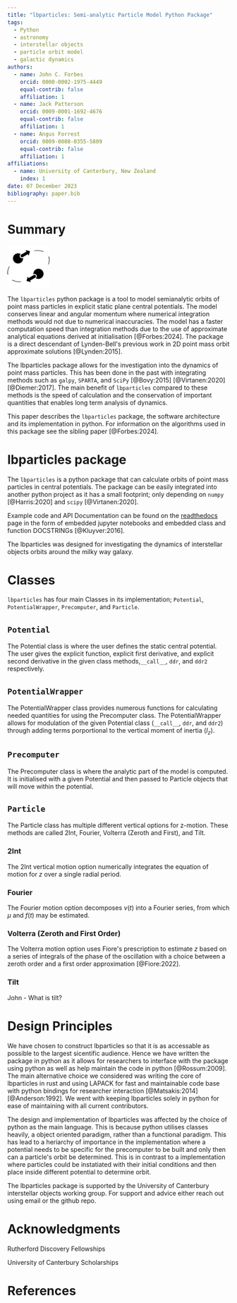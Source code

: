 ```yaml
---
title: "lbparticles: Semi-analytic Particle Model Python Package"
tags:
  - Python
  - astronomy
  - interstellar objects
  - particle orbit model
  - galactic dynamics
authors:
  - name: John C. Forbes
    orcid: 0000-0002-1975-4449
    equal-contrib: false
    affiliation: 1
  - name: Jack Patterson
    orcid: 0009-0001-1692-4676
    equal-contrib: false
    affiliation: 1
  - name: Angus Forrest
    orcid: 0009-0008-0355-5809
    equal-contrib: false
    affiliation: 1
affiliations:
  - name: University of Canterbury, New Zealand
    index: 1
date: 07 December 2023
bibliography: paper.bib
---
```


# Summary

![lbparticles logo](logo.png)


The `lbparticles` python package is a tool to model semianalytic orbits of point mass particles in explicit static plane central potentials. The model conserves linear and angular momentum where numerical integration methods would not due to numerical inaccuracies. The model has a faster computation speed than integration methods due to the use of approximate analytical equations derived at initialisation [@Forbes:2024]. The package is a direct descendant of Lynden-Bell's previous work in 2D point mass orbit approximate solutions [@Lynden:2015].

The lbparticles package allows for the investigation into the dynamics of point mass particles. This has been done in the past with integrating methods such as `galpy`, `SPARTA`, and `SciPy` [@Bovy:2015] [@Virtanen:2020] [@Diemer:2017]. The main benefit of `lbparticles` compared to these methods is the speed of calculation and the conservation of important quantities that enables long term analysis of dynamics.

This paper describes the `lbparticles` package, the software architecture and its implementation in python. For information on the algorithms used in this package see the sibling paper [@Forbes:2024].

# lbparticles package

The `lbparticles` is a python package that can calculate orbits of point mass particles in central potentials. The package can be easily integrated into another python project as it has a small footprint; only depending on `numpy` [@Harris:2020] and `scipy` [@Virtanen:2020].

Example code and API Documentation can be found on the [readthedocs](https://lbparticles.readthedocs.io/en/latest/) page in the form of embedded jupyter notebooks and embedded class and function DOCSTRINGs [@Kluyver:2016].

The lbparticles was designed for investigating the dynamics of interstellar objects orbits around the milky way galaxy.

# Classes

`lbparticles` has four main Classes in its implementation; `Potential`, `PotentialWrapper`, `Precomputer`, and `Particle`.


## `Potential`

The Potential class is where the user defines the static central potential. The user gives the explicit function, explicit first derivative, and explicit second derivative in the given class methods,`__call__`, `ddr`, and `ddr2` respectively.

## `PotentialWrapper`

The PotentialWrapper class provides numerous functions for calculating needed quantities for using the Precomputer class. The PotentialWrapper allows for modulation of the given Potential class (`__call__`, `ddr`, and `ddr2`) through adding terms porportional to the vertical moment of inertia ($I_z$). 

## `Precomputer`

The Precomputer class is where the analytic part of the model is computed. It is initialised with a given Potential and then passed to Particle objects that will move within the potential.

## `Particle`

The Particle class has multiple different vertical options for z-motion. These methods are called 2Int, Fourier, Volterra (Zeroth and First), and Tilt.

### 2Int

The 2Int vertical motion option numerically integrates the equation of motion for $z$ over a single radial period.

### Fourier

The Fourier motion option decomposes $\nu(t)$ into a Fourier series, from which $\mu$ and $f(t)$ may be estimated.

### Volterra (Zeroth and First Order)

The Volterra motion option uses Fiore's prescription to estimate $z$ based on a series of integrals of the phase of the oscillation with a choice between a zeroth order and a first order approximation [@Fiore:2022].

### Tilt

John - What is tilt?


# Design Principles

We have chosen to construct lbparticles so that it is as accessable as possible to the largest sicentific audience. Hence we have written the package in python as it allows for researchers to interface with the package using python as well as help maintain the code in python [@Rossum:2009]. The main alternative choice we considered was writing the core of lbparticles in rust and using LAPACK for fast and maintainable code base with python bindings for researcher interaction [@Matsakis:2014] [@Anderson:1992]. We went with keeping lbparticles solely in python for ease of maintaining with all current contributors.

The design and implementation of lbparticles was affected by the choice of python as the main language. This is because python utilises classes heavily, a object oriented paradigm, rather than a functional paradigm. This has lead to a heriarchy of importance in the implementation where a potential needs to be specific for the precomputer to be built and only then can a particle's orbit be determined. This is in contrast to a implementation where particles could be instatiated with their initial conditions and then place inside different potential to determine orbit.

The lbparticles package is supported by the University of Canterbury interstellar objects working group. For support and advice either reach out using email or the github repo.

# Acknowledgments

Rutherford Discovery Fellowships

University of Canterbury Scholarships

# References
